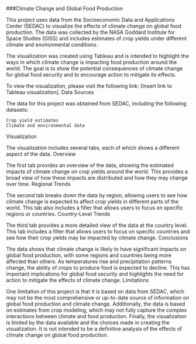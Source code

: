 ###Climate Change and Global Food Production

This project uses data from the Socioeconomic Data and Applications Center (SEDAC) to visualize the effects of climate change on global food production. The data was collected by the NASA Goddard Institute for Space Studies (GISS) and includes estimates of crop yields under different climate and environmental conditions.

The visualization was created using Tableau and is intended to highlight the ways in which climate change is impacting food production around the world. The goal is to show the potential consequences of climate change for global food security and to encourage action to mitigate its effects.

To view the visualization, please visit the following link: [Insert link to Tableau visualization].
Data Sources

The data for this project was obtained from SEDAC, including the following datasets:

    Crop yield estimates
    Climate and environmental data

Visualization

The visualization includes several tabs, each of which shows a different aspect of the data.
Overview

The first tab provides an overview of the data, showing the estimated impacts of climate change on crop yields around the world. This provides a broad view of how these impacts are distributed and how they may change over time.
Regional Trends

The second tab breaks down the data by region, allowing users to see how climate change is expected to affect crop yields in different parts of the world. This tab also includes a filter that allows users to focus on specific regions or countries.
Country-Level Trends

The third tab provides a more detailed view of the data at the country level. This tab includes a filter that allows users to focus on specific countries and see how their crop yields may be impacted by climate change.
Conclusions

The data shows that climate change is likely to have significant impacts on global food production, with some regions and countries being more affected than others. As temperatures rise and precipitation patterns change, the ability of crops to produce food is expected to decline. This has important implications for global food security and highlights the need for action to mitigate the effects of climate change.
Limitations

One limitation of this project is that it is based on data from SEDAC, which may not be the most comprehensive or up-to-date source of information on global food production and climate change. Additionally, the data is based on estimates from crop modeling, which may not fully capture the complex interactions between climate and food production. Finally, the visualization is limited by the data available and the choices made in creating the visualization. It is not intended to be a definitive analysis of the effects of climate change on global food production.
